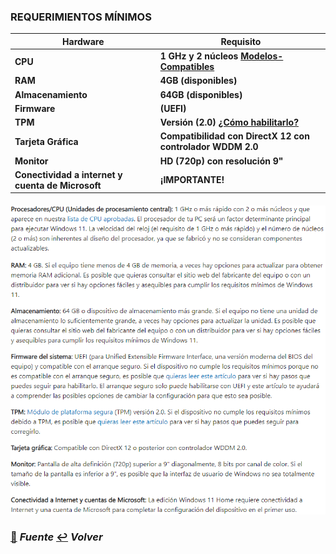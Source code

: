 ### **REQUERIMIENTOS MÍNIMOS**

| **Hardware** | **Requisito** |
|--------------------|------------|
| **CPU** | **1 GHz y 2 núcleos [Modelos-Compatibles](https://learn.microsoft.com/es-es/windows-hardware/design/minimum/windows-processor-requirements)** |
| **RAM** | **4GB (disponibles)** |
| **Almacenamiento** | **64GB (disponibles)** |
| **Firmware** | **(UEFI)** |
| **TPM** | **Versión (2.0) [¿Cómo habilitarlo?](https://support.microsoft.com/es-es/windows/habilitar-tpm-2-0-en-el-equipo-1fd5a332-360d-4f46-a1e7-ae6b0c90645c)**|
| **Tarjeta Gráfica** | **Compatibilidad con DirectX 12 con controlador WDDM 2.0** |
| **Monitor** | **HD (720p) con resolución 9"** |
| **Conectividad a internet y cuenta de Microsoft** | **¡IMPORTANTE!** |
####

![img](../img/requerimientos.png)

### [:pushpin:](https://support.microsoft.com/es-es/windows/requisitos-del-sistema-de-windows-11-86c11283-ea52-4782-9efd-7674389a7ba3) *Fuente* [:leftwards_arrow_with_hook:](..) *Volver*
